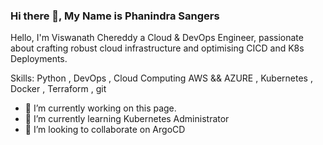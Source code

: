 ### Hi there 👋, My Name is Phanindra Sangers
Hello, I'm Viswanath Chereddy a Cloud & DevOps Engineer, passionate about crafting robust cloud infrastructure and optimising CICD and K8s Deployments.

Skills: Python , DevOps , Cloud Computing AWS && AZURE , Kubernetes , Docker , Terraform , git  

- 🔭 I’m currently working on this page. 
- 🌱 I’m currently learning Kubernetes Administrator 
- 👯 I’m looking to collaborate on ArgoCD  



